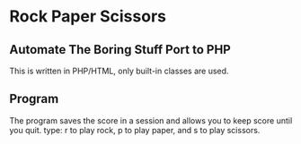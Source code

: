 # Rock Paper Scissors 
## Automate The Boring Stuff Port to PHP
This is written in PHP/HTML, only built-in classes are used.

## Program
The program saves the score in a session and allows you to keep score until you quit.
type: r to play rock, p to play paper, and s to play scissors.

